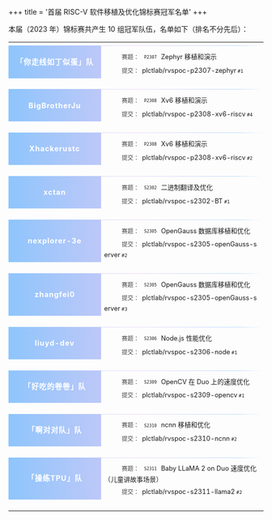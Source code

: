 +++
title = '首届 RISC-V 软件移植及优化锦标赛冠军名单'
+++

本届（2023 年）锦标赛共产生 10 组冠军队伍，名单如下（排名不分先后）：

<table id="champion-list">
  <tr class="th">
    <th></th>
    <th></th>
  </tr>

  <tr class="fir">
    <td class="champion" rowspan="2">「你走线如丁似蛋」队</td>
    <td class="challenge"><a href="https://rvspoc.org/p2307/" target="_blank"><span>P2307</span>Zephyr 移植和演示</a></td>
  </tr>
  <tr class="tpr">
    <td class="pr"><a href="https://github.com/plctlab/rvspoc-p2307-zephyr/pull/1" target="_blank">plctlab/rvspoc-p2307-zephyr<span>#1</span></a></td>
  </tr>

  <tr class="fir">
    <td class="champion" rowspan="2">BigBrotherJu</td>
    <td class="challenge"><a href="https://rvspoc.org/p2308/" target="_blank"><span>P2308</span>Xv6 移植和演示</a></td>
  </tr>
  <tr class="tpr">
    <td class="pr"><a href="https://github.com/plctlab/rvspoc-p2308-xv6-riscv/pull/4" target="_blank">plctlab/rvspoc-p2308-xv6-riscv<span>#4</span></td>
  </tr>

  <tr class="fir">
    <td class="champion" rowspan="2">Xhackerustc</td>
    <td class="challenge"><a href="https://rvspoc.org/p2308/" target="_blank"><span>P2308</span>Xv6 移植和演示</a></td>
  </tr>
  <tr class="tpr">
    <td class="pr"><a href="https://github.com/plctlab/rvspoc-p2308-xv6-riscv/pull/2" target="_blank">plctlab/rvspoc-p2308-xv6-riscv<span>#2</span></td>
  </tr>

  <tr class="fir">
    <td class="champion" rowspan="2">xctan</td>
    <td class="challenge"><a href="https://rvspoc.org/s2302/" target="_blank"><span>S2302</span>二进制翻译及优化</a></td>
  </tr>
  <tr class="tpr">
    <td class="pr"><a href="https://github.com/plctlab/rvspoc-s2302-BT/pull/1" target="_blank">plctlab/rvspoc-s2302-BT<span>#1</span></td>
  </tr>

  <tr class="fir">
    <td class="champion" rowspan="2">nexplorer-3e</td>
    <td class="challenge"><a href="https://rvspoc.org/s2305/" target="_blank"><span>S2305</span>OpenGauss 数据库移植和优化</a></td>
  </tr>
  <tr class="tpr">
    <td class="pr"><a href="https://github.com/plctlab/rvspoc-s2305-openGauss-server/pull/2" target="_blank">plctlab/rvspoc-s2305-openGauss-server<span>#2</span></td>
  </tr>

  <tr class="fir">
    <td class="champion" rowspan="2">zhangfei0</td>
    <td class="challenge"><a href="https://rvspoc.org/s2305/" target="_blank"><span>S2305</span>OpenGauss 数据库移植和优化</a></td>
  </tr>
  <tr class="tpr">
    <td class="pr"><a href="https://github.com/plctlab/rvspoc-s2305-openGauss-server/pull/3" target="_blank">plctlab/rvspoc-s2305-openGauss-server<span>#3</span></td>
  </tr>

  <tr class="fir">
    <td class="champion" rowspan="2">liuyd-dev</td>
    <td class="challenge"><a href="https://rvspoc.org/s2306/" target="_blank"><span>S2306</span>Node.js 性能优化</a></td>
  </tr>
  <tr class="tpr">
    <td class="pr"><a href="https://github.com/plctlab/rvspoc-s2306-node/pull/1" target="_blank">plctlab/rvspoc-s2306-node<span>#1</span></td>
  </tr>

  <tr class="fir">
    <td class="champion" rowspan="2">「好吃的卷卷」队</td>
    <td class="challenge"><a href="https://rvspoc.org/s2309/" target="_blank"><span>S2309</span>OpenCV 在 Duo 上的速度优化</a></td>
  </tr>
  <tr class="tpr">
    <td class="pr"><a href="https://github.com/plctlab/rvspoc-s2309-opencv/pull/1" target="_blank">plctlab/rvspoc-s2309-opencv<span>#1</span></td>
  </tr>

  <tr class="fir">
    <td class="champion" rowspan="2">「啊对对队」队</td>
    <td class="challenge"><a href="https://rvspoc.org/s2310/" target="_blank"><span>S2310</span>ncnn 移植和优化</a></td>
  </tr>
  <tr class="tpr">
    <td class="pr"><a href="https://github.com/plctlab/rvspoc-s2310-ncnn/pull/2" target="_blank">plctlab/rvspoc-s2310-ncnn<span>#2</span></td>
  </tr>

  <tr class="fir">
    <td class="champion" rowspan="2">「操练TPU」队</td>
    <td class="challenge"><a href="https://rvspoc.org/s2311/" target="_blank"><span>S2311</span>Baby LLaMA 2 on Duo 速度优化（儿童讲故事场景）</a></td>
  </tr>
  <tr class="tpr">
    <td class="pr"><a href="https://github.com/plctlab/rvspoc-s2311-llama2/pull/4" target="_blank">plctlab/rvspoc-s2311-llama2<span>#2</span></td>
  </tr>
</table>

<style>
#champion-list {
  text-align: center;
  border: none !important;
}
#champion-list a {
  color: var(--fg) !important;
  text-decoration: none;
  position: relative;
}
#champion-list a:hover {
  text-decoration: underline;
}
#champion-list tr {
  position: relative;
}
#champion-list tr:not(.tpr):not(.th):after {
  content: ' ';
  display: block;
  position: absolute;
  left: 0;
  height: 1px;
  width: 100%;
  z-index: -2;
  background-image: linear-gradient(90deg,#FFFFFF 0%,#8EC5FC 10%,#E0C3FC 50%,#8EC5FC 90%,#FFFFFF 100%);
  opacity: .6;
}
#champion-list th, #champion-list td {
  border: none !important;
  line-height: 1.5em;
}
#champion-list th {
  font-weight: normal !important;
  font-size: 80%;
  line-height: 3em;
}
#champion-list tr:nth-child(even), #champion-list tr:nth-child(odd) {
  background-color: transparent !important;
}
#champion-list .challenge, #champion-list .pr {
  font-size: 80%;
  word-break: break-all;
  text-align: left;
}
#champion-list .challenge span, #champion-list .pr span {
  font-family: monospace;
  font-size: 80%;
  display: inline-block;
  padding: 0.1em 0.5em;
  margin-right: 0.5em;
  background-color: var(--bg-less);
  border-radius: 0.5em;
  position: relative;
  bottom: 0.1em;
}
#champion-list .challenge {
  padding-top: 1em;
}
#champion-list .pr {
  padding-bottom: 2em;
}
#champion-list .challenge:before, #champion-list .pr:before {
  content: '赛题：';
  font-size: 90%;
  margin-right: 0.5em;
  padding-left: 3em;
  opacity: 0.8;
}
#champion-list .pr:before {
  content: '提交：';
}
#champion-list .pr span {
  padding: 0.05em 0.2em;
  margin-left: 0.1em;
  font-size: 90%;
  border-radius: 0.2em;
  bottom: unset;
  text-decoration: inherit;
}
#champion-list .champion {
  padding: 1em 1em 2.5em 1em !important;
  font-size: 90%;
  font-weight: bold;
  letter-spacing: 1px;
  position: relative;
  color: white;
  word-break: none;
  white-space: pre;
}
#champion-list .champion:before {
  content: ' ';
  position: absolute;
  z-index: -1;
  top: 0;
  left: 0;
  width: 100%;
  height: calc(100% - 1.5em);
  background-color: #fff;
  background-image: linear-gradient(90deg, #8EC5FC 0%, #BDC8F8 100%);
}
@media all and (max-width: 800px) {
  #champion-list tr {
    display: flex;
    flex-direction: column;
  }
  #champion-list tr.fir td.champion {
    padding-bottom: 1em !important;
  }
  #champion-list tr.fir td.champion:before {
    height: 100%;
  }
  #champion-list tr.fir td.challenge {
    padding-top: 0.8em;
    border-left: 1px dotted #8EC5FC80 !important;
    border-right: 1px dotted #8EC5FC80 !important;
  }
  #champion-list tr.tpr {
    margin-bottom: 1em;
  }
  #champion-list tr.tpr td {
    padding-bottom: 0.8em;
    border-left: 1px dotted #8EC5FC80 !important;
    border-right: 1px dotted #8EC5FC80 !important;
    border-bottom: 1px dotted #8EC5FC80 !important;
  }
  #champion-list tr.fir td.challenge, #champion-list tr.tpr td {
    display: flex;
    /*background-color: #e0c3fc30;*/
  }
  #champion-list tr td {
    padding-left: 1em !important;
    padding-right: 1em !important;
  }
  #champion-list .challenge:before, #champion-list .pr:before {
    white-space: pre;
    padding-left: 1em;
  }
}
</style>

